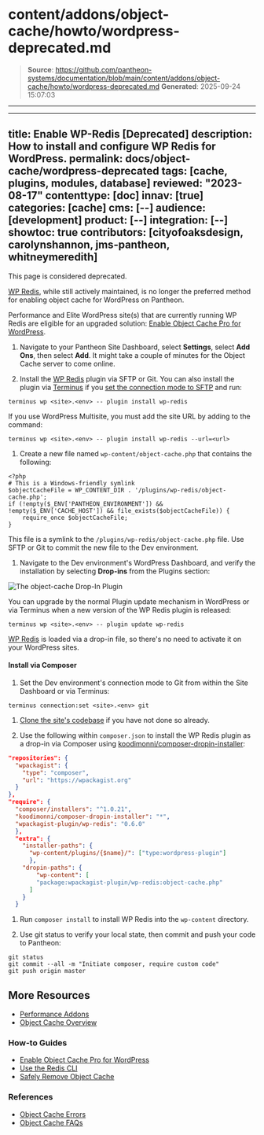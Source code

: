 # content/addons/object-cache/howto/wordpress-deprecated.md

> **Source**: https://github.com/pantheon-systems/documentation/blob/main/content/addons/object-cache/howto/wordpress-deprecated.md
> **Generated**: 2025-09-24 15:07:03

---

---
title: Enable WP-Redis [Deprecated]
description: How to install and configure WP Redis for WordPress.
permalink: docs/object-cache/wordpress-deprecated
tags: [cache, plugins, modules, database]
reviewed: "2023-08-17"
contenttype: [doc]
innav: [true]
categories: [cache]
cms: [--]
audience: [development]
product: [--]
integration: [--]
showtoc: true
contributors: [cityofoaksdesign, carolynshannon, jms-pantheon, whitneymeredith]
---

<Alert title="Warning" type="danger">

This page is considered deprecated.

[WP Redis](https://wordpress.org/plugins/wp-redis), while still actively maintained, is no longer the preferred method for enabling object cache for WordPress on Pantheon.

Performance and Elite WordPress site(s) that are currently running WP Redis are eligible for an upgraded solution: [Enable Object Cache Pro for WordPress](/object-cache/wordpress).

</Alert>


1. Navigate to your Pantheon Site Dashboard, select **Settings**, select **Add Ons**, then select **Add**. It might take a couple of minutes for the Object Cache server to come online.

1. Install the [WP Redis](https://wordpress.org/plugins/wp-redis/) plugin via SFTP or Git. You can also install the plugin via [Terminus](/terminus) if you [set the connection mode to SFTP](/guides/sftp) and run:

  ```bash{promptUser: user}
  terminus wp <site>.<env> -- plugin install wp-redis
  ```

  If you use WordPress Multisite, you must add the site URL by adding to the command:

  ```bash{promptUser: user}
  terminus wp <site>.<env> -- plugin install wp-redis --url=<url>
  ```

1. Create a new file named `wp-content/object-cache.php` that contains the following:

  ```php:title="object-cache.php"
  <?php
  # This is a Windows-friendly symlink
  $objectCacheFile = WP_CONTENT_DIR . '/plugins/wp-redis/object-cache.php';
  if (!empty($_ENV['PANTHEON_ENVIRONMENT']) && !empty($_ENV['CACHE_HOST']) && file_exists($objectCacheFile)) {
      require_once $objectCacheFile;
  }
  ```

  This file is a symlink to the `/plugins/wp-redis/object-cache.php` file. Use SFTP or Git to commit the new file to the Dev environment.

1. Navigate to the Dev environment's WordPress Dashboard, and verify the installation by selecting **Drop-ins** from the Plugins section:

  ![The object-cache Drop-In Plugin](../../../../images/redis-dropin-plugin.png "The object-cache plugin, visible in the Drop-ins section of Plugins.")

  You can upgrade by the normal Plugin update mechanism in WordPress or via Terminus when a new version of the WP Redis plugin is released:

  ```bash{promptUser: user}
  terminus wp <site>.<env> -- plugin update wp-redis
  ```

<Alert title="Note" type="info">

[WP Redis](https://wordpress.org/plugins/wp-redis/) is loaded via a drop-in file, so there's no need to activate it on your WordPress sites.

</Alert>

<Accordion title="Explore Advanced Install Methods (Optional)" id="advance-installs" icon="lightbulb">

#### Install via Composer

1. Set the Dev environment's connection mode to Git from within the Site Dashboard or via Terminus:

  ```bash{promptUser: user}
  terminus connection:set <site>.<env> git
  ```

1. [Clone the site's codebase](/guides/git/git-config#clone-your-site-codebase) if you have not done so already.

1. Use the following within `composer.json` to install the WP Redis plugin as a drop-in via Composer using [koodimonni/composer-dropin-installer](https://github.com/Koodimonni/Composer-Dropin-Installer):

  ```json:title=composer.json
  "repositories": {
    "wpackagist": {
      "type": "composer",
      "url": "https://wpackagist.org"
    }
  },
  "require": {
    "composer/installers": "^1.0.21",
    "koodimonni/composer-dropin-installer": "*",
    "wpackagist-plugin/wp-redis": "0.6.0"
    },
    "extra": {
      "installer-paths": {
        "wp-content/plugins/{$name}/": ["type:wordpress-plugin"]
        },
      "dropin-paths": {
          "wp-content": [
          "package:wpackagist-plugin/wp-redis:object-cache.php"
        ]
      }
    }
  ```

1. Run `composer install` to install WP Redis into the `wp-content` directory.

1. Use git status to verify your local state, then commit and push your code to Pantheon:

  ```bash{promptUser: user}
  git status
  git commit --all -m "Initiate composer, require custom code"
  git push origin master
  ```

</Accordion>

## More Resources
- [Performance Addons](/addons)
- [Object Cache Overview](/object-cache)


### How-to Guides
- [Enable Object Cache Pro for WordPress](/object-cache/wordpress)
- [Use the Redis CLI](/object-cache/cli)
- [Safely Remove Object Cache](/object-cache/remove)


### References
- [Object Cache Errors](/object-cache/errors)
- [Object Cache FAQs](/object-cache/faq)

